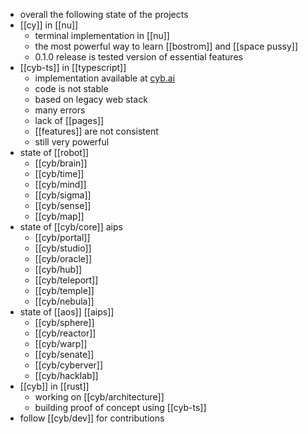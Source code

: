 - overall the following state of the projects
- [[cy]] in [[nu]]
	- terminal implementation in [[nu]]
	- the most powerful way to learn [[bostrom]] and [[space pussy]]
	- 0.1.0 release is tested version of essential features
- [[cyb-ts]] in [[typescript]]
	- implementation available at [cyb.ai](http:://cyb.ai)
	- code is not stable
	- based on legacy web stack
	- many errors
	- lack of [[pages]]
	- [[features]] are not consistent
	- still very powerful
- state of [[robot]]
	- [[cyb/brain]]
	- [[cyb/time]]
	- [[cyb/mind]]
	- [[cyb/sigma]]
	- [[cyb/sense]]
	- [[cyb/map]]
- state of [[cyb/core]] aips
	- [[cyb/portal]]
	- [[cyb/studio]]
	- [[cyb/oracle]]
	- [[cyb/hub]]
	- [[cyb/teleport]]
	- [[cyb/temple]]
	- [[cyb/nebula]]
- state of [[aos]] [[aips]]
	- [[cyb/sphere]]
	- [[cyb/reactor]]
	- [[cyb/warp]]
	- [[cyb/senate]]
	- [[cyb/cyberver]]
	- [[cyb/hacklab]]
- [[cyb]] in [[rust]]
	- working on [[cyb/architecture]]
	- building proof of concept using [[cyb-ts]]
- follow [[cyb/dev]] for contributions